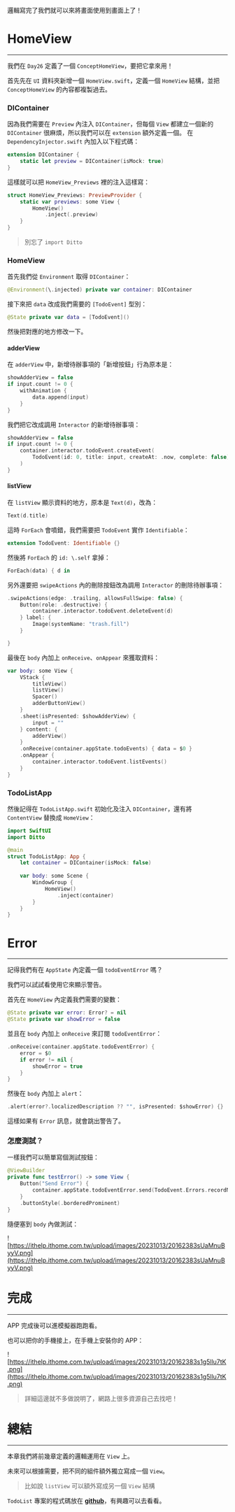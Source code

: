 邏輯寫完了我們就可以來將畫面使用到畫面上了！

# HomeView
---
我們在 `Day26` 定義了一個 `ConceptHomeView`，要把它拿來用！

首先先在 `UI` 資料夾新增一個 `HomeView.swift`，定義一個 `HomeView` 結構，並把 `ConceptHomeView` 的內容都複製過去。

### DIContainer
因為我們需要在 `Preview` 內注入 `DIContainer`，但每個 `View` 都建立一個新的 `DIContainer` 很麻煩，所以我們可以在 `extension` 額外定義一個。
在 `DependencyInjector.swift` 內加入以下程式碼：
```swift
extension DIContainer {
    static let preview = DIContainer(isMock: true)
}
```

這樣就可以把 `HomeView_Previews` 裡的注入這樣寫：
```swift
struct HomeView_Previews: PreviewProvider {
    static var previews: some View {
        HomeView()
            .inject(.preview)
    }
}
```
> 別忘了 `import Ditto`

### HomeView
首先我們從 `Environment` 取得 `DIContainer`：
```swift
@Environment(\.injected) private var container: DIContainer
```

接下來把 `data` 改成我們需要的 `[TodoEvent]` 型別：
```swift
@State private var data = [TodoEvent]()
```

然後把對應的地方修改一下。

#### adderView
在 `adderView` 中，新增待辦事項的「新增按鈕」行為原本是：
```swift
showAdderView = false
if input.count != 0 {
    withAnimation {
        data.append(input)
    }
}
```

我們把它改成調用 `Interactor` 的新增待辦事項：
```swift
showAdderView = false
if input.count != 0 {
    container.interactor.todoEvent.createEvent(
        TodoEvent(id: 0, title: input, createAt: .now, complete: false)
    )
}
```

#### listView
在 `listView` 顯示資料的地方，原本是 `Text(d)`，改為：
```swift
Text(d.title)
```

這時 `ForEach` 會噴錯，我們需要把 `TodoEvent` 實作 `Identifiable`：
```swift
extension TodoEvent: Identifiable {}
```

然後將 `ForEach` 的 `id: \.self`  拿掉：
```swift
ForEach(data) { d in
```

另外還要把 `swipeActions` 內的刪除按鈕改為調用 `Interactor` 的刪除待辦事項：
```swift
.swipeActions(edge: .trailing, allowsFullSwipe: false) {
    Button(role: .destructive) {
        container.interactor.todoEvent.deleteEvent(d)
    } label: {
        Image(systemName: "trash.fill")
    }

}
```

最後在 `body` 內加上 `onReceive`、`onAppear` 來獲取資料：
```swift
var body: some View {
    VStack {
        titleView()
        listView()
        Spacer()
        adderButtonView()
    }
    .sheet(isPresented: $showAdderView) {
        input = ""
    } content: {
        adderView()
    }
    .onReceive(container.appState.todoEvents) { data = $0 }
    .onAppear {
        container.interactor.todoEvent.listEvents()
    }
}
```

### TodoListApp
然後記得在 `TodoListApp.swift` 初始化及注入 `DIContainer`，還有將 `ContentView` 替換成 `HomeView`：
```swift
import SwiftUI
import Ditto

@main
struct TodoListApp: App {
    let container = DIContainer(isMock: false)
    
    var body: some Scene {
        WindowGroup {
            HomeView()
                .inject(container)
        }
    }
}
``` 

# Error
---
記得我們有在 `AppState` 內定義一個 `todoEventError` 嗎？

我們可以試試看使用它來顯示警告。

首先在 `HomeView` 內定義我們需要的變數：
```swift
@State private var error: Error? = nil
@State private var showError = false
```

並且在 `body` 內加上 `onReceive` 來訂閱 `todoEventError`：
```swift
.onReceive(container.appState.todoEventError) {
    error = $0
    if error != nil {
        showError = true
    }
}
```

然後在 `body` 內加上 `alert`：
```swift
.alert(error?.localizedDescription ?? "", isPresented: $showError) {}
```

這樣如果有 `Error` 訊息，就會跳出警告了。

### 怎麼測試？
一樣我們可以簡單寫個測試按鈕：
```swift
@ViewBuilder
private func testError() -> some View {
    Button("Send Error") {
        container.appState.todoEventError.send(TodoEvent.Errors.recordNotFound)
    }
    .buttonStyle(.borderedProminent)
}
```

隨便塞到 `body` 內做測試：

![https://ithelp.ithome.com.tw/upload/images/20231013/20162383sUaMnuByyV.png](https://ithelp.ithome.com.tw/upload/images/20231013/20162383sUaMnuByyV.png)

# 完成
---

APP 完成後可以進模擬器跑跑看。

也可以把你的手機接上，在手機上安裝你的 APP：

![https://ithelp.ithome.com.tw/upload/images/20231013/20162383s1g5llu7tK.png](https://ithelp.ithome.com.tw/upload/images/20231013/20162383s1g5llu7tK.png)

> 詳細這邊就不多做說明了，網路上很多資源自己去找吧！

# 總結
---
本章我們將前幾章定義的邏輯運用在 `View` 上。

未來可以根據需要，把不同的組件額外獨立寫成一個 `View`。

> 比如說 `listView` 可以額外寫成另一個 `View` 結構

`TodoList` 專案的程式碼放在 [**github**](https://github.com/yanun0323/iThome/tree/main/2013/App/TodoList)，有興趣可以去看看。